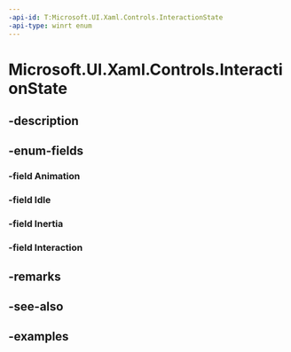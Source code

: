 ```yaml
---
-api-id: T:Microsoft.UI.Xaml.Controls.InteractionState
-api-type: winrt enum
---
```


# Microsoft.UI.Xaml.Controls.InteractionState

<!--
public enum InteractionState
-->


## -description

## -enum-fields

### -field Animation

### -field Idle

### -field Inertia

### -field Interaction

## -remarks

## -see-also

## -examples



